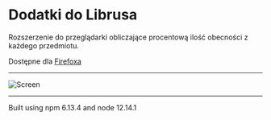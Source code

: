 # Dodatki do Librusa

Rozszerzenie do przeglądarki obliczające procentową ilość obecności z każdego przedmiotu.

Dostępne dla [Firefoxa](https://addons.mozilla.org/firefox/addon/librus-desktop-addons/)

---

![Screen](https://i.imgur.com/er7D35A.png)


---

Built using npm 6.13.4 and node 12.14.1